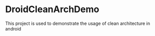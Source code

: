 # DroidCleanArchDemo
This project is used to demonstrate the usage of clean architecture in android 
